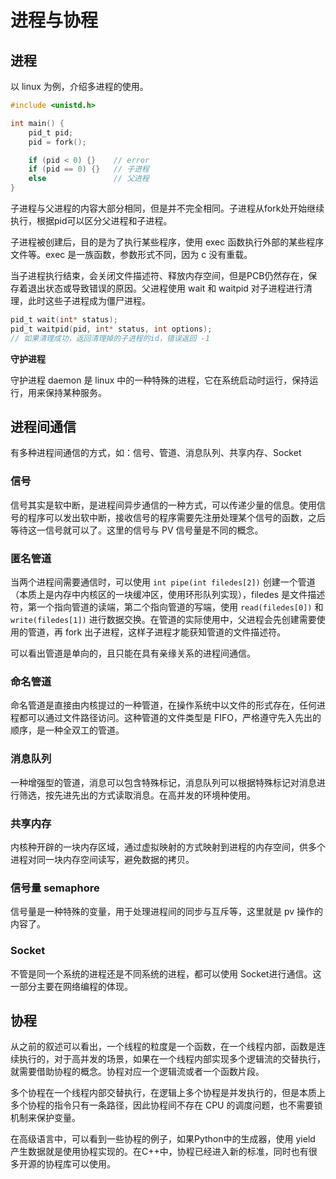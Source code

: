 # 进程与协程

## 进程
以 linux 为例，介绍多进程的使用。

```c
#include <unistd.h>

int main() {
    pid_t pid;
    pid = fork();

    if (pid < 0) {}    // error
    if (pid == 0) {}   // 子进程
    else               // 父进程
}
```

子进程与父进程的内容大部分相同，但是并不完全相同。子进程从fork处开始继续执行，根据pid可以区分父进程和子进程。

子进程被创建后，目的是为了执行某些程序，使用 exec 函数执行外部的某些程序文件等。exec 是一族函数，参数形式不同，因为 c 没有重载。

当子进程执行结束，会关闭文件描述符、释放内存空间，但是PCB仍然存在，保存着退出状态或导致错误的原因。父进程使用 wait 和 waitpid 对子进程进行清理，此时这些子进程成为僵尸进程。

```c
pid_t wait(int* status);
pid_t waitpid(pid, int* status, int options);
// 如果清理成功，返回清理掉的子进程的id，错误返回 -1
```

**守护进程**

守护进程 daemon 是 linux 中的一种特殊的进程，它在系统启动时运行，保持运行，用来保持某种服务。

## 进程间通信

有多种进程间通信的方式，如：信号、管道、消息队列、共享内存、Socket

### 信号
信号其实是软中断，是进程间异步通信的一种方式，可以传递少量的信息。使用信号的程序可以发出软中断，接收信号的程序需要先注册处理某个信号的函数，之后等待这一信号就可以了。这里的信号与 PV 信号量是不同的概念。

### 匿名管道

当两个进程间需要通信时，可以使用 `int pipe(int filedes[2])` 创建一个管道（本质上是内存中内核区的一块缓冲区，使用环形队列实现），filedes 是文件描述符，第一个指向管道的读端，第二个指向管道的写端，使用 `read(filedes[0])` 和 `write(filedes[1])` 进行数据交换。在管道的实际使用中，父进程会先创建需要使用的管道，再 fork 出子进程，这样子进程才能获知管道的文件描述符。

可以看出管道是单向的，且只能在具有亲缘关系的进程间通信。

### 命名管道

命名管道是直接由内核提过的一种管道，在操作系统中以文件的形式存在，任何进程都可以通过文件路径访问。这种管道的文件类型是 FIFO，严格遵守先入先出的顺序，是一种全双工的管道。

### 消息队列

一种增强型的管道，消息可以包含特殊标记，消息队列可以根据特殊标记对消息进行筛选，按先进先出的方式读取消息。在高并发的环境种使用。

### 共享内存
内核种开辟的一块内存区域，通过虚拟映射的方式映射到进程的内存空间，供多个进程对同一块内存空间读写，避免数据的拷贝。

### 信号量 semaphore
信号量是一种特殊的变量，用于处理进程间的同步与互斥等，这里就是 pv 操作的内容了。

### Socket
不管是同一个系统的进程还是不同系统的进程，都可以使用 Socket进行通信。这一部分主要在网络编程的体现。


## 协程
从之前的叙述可以看出，一个线程的粒度是一个函数，在一个线程内部，函数是连续执行的，对于高并发的场景，如果在一个线程内部实现多个逻辑流的交替执行，就需要借助协程的概念。协程对应一个逻辑流或者一个函数片段。

多个协程在一个线程内部交替执行，在逻辑上多个协程是并发执行的，但是本质上多个协程的指令只有一条路径，因此协程间不存在 CPU 的调度问题，也不需要锁机制来保护变量。

在高级语言中，可以看到一些协程的例子，如果Python中的生成器，使用 yield 产生数据就是使用协程实现的。在C++中，协程已经进入新的标准，同时也有很多开源的协程库可以使用。